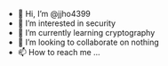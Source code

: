 - 👋 Hi, I’m @jjho4399
- 👀 I’m interested in security
- 🌱 I’m currently learning cryptography
- 💞️ I’m looking to collaborate on nothing
- 📫 How to reach me ...

<!---
jjho4399/jjho4399 is a ✨ special ✨ repository because its `README.md` (this file) appears on your GitHub profile.
You can click the Preview link to take a look at your changes.
--->
